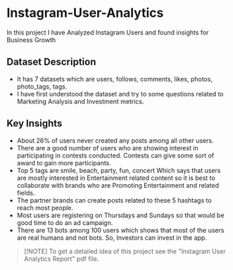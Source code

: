 # Instagram-User-Analytics
In this project I have Analyzed Instagram Users and found insights for Business Growth
## Dataset Description
- It has 7 datasets which are users, follows, comments, likes, photos, photo_tags, tags.
- I have first understood the dataset and try to some questions related to Marketing Analysis and Investment metrics.
## Key Insights
- About 26% of users never created any posts among all other users.
- There are a good number of users who are showing interest in participating in contests conducted. Contests can give some sort of award to gain more participants.
- Top 5 tags are smile, beach, party, fun, concert Which says that users are mostly interested in Entertainment related content so it is best to collaborate with brands who are Promoting Entertainment and related fields.
- The partner brands can create posts related to these 5 hashtags to reach most people.
- Most users are registering on Thursdays and Sundays so that would be good time to do an ad campaign.
- There are 13 bots among 100 users which shows that most of the users are real humans and not bots. So, Investors can invest in the app.
> [!NOTE] To get a detailed idea of this project see the "Instagram User Analytics Report" pdf file.
